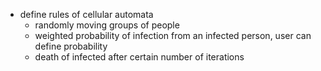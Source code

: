 * define rules of cellular automata
    * randomly moving groups of people
    * weighted probability of infection from an infected person, user can define probability
    * death of infected after certain number of iterations
